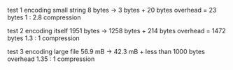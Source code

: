 test 1 
encoding small string
8 bytes -> 3 bytes + 20 bytes overhead = 23 bytes
1 : 2.8 compression

test 2
encoding itself 
1951 bytes -> 1258 bytes  + 214 bytes  overhead = 1472 bytes
1.3 : 1 compression

test 3 
encoding large file
56.9 mB -> 42.3 mB + less than 1000 bytes overhead
1.35 : 1 compression